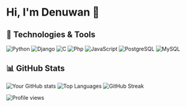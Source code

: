 # Hi, I'm Denuwan 👋

## 🔧 Technologies & Tools
![Python](https://img.shields.io/badge/Python-3776AB?style=for-the-badge&logo=python&logoColor=white)
![Django](https://img.shields.io/badge/Django-092E20?style=for-the-badge&logo=django&logoColor=white)
![C](https://img.shields.io/badge/C-316192?style=for-the-badge&logo=c&logoColor=white)
![Php](https://img.shields.io/badge/Php-316192?style=for-the-badge&logo=php&logoColor=white)
![JavaScript](https://img.shields.io/badge/JavaScript-F7DF1E?style=for-the-badge&logo=javascript&logoColor=black)
![PostgreSQL](https://img.shields.io/badge/PostgreSQL-316192?style=for-the-badge&logo=postgresql&logoColor=white)
![MySQL](https://img.shields.io/badge/MySQL-316192?style=for-the-badge&logo=mysql&logoColor=white)

## 📊 GitHub Stats
![Your GitHub stats](https://github-readme-stats.vercel.app/api?username=Denuwan392&show_icons=true&theme=radical)
![Top Languages](https://github-readme-stats.vercel.app/api/top-langs/?username=Denuwan392&layout=compact&theme=radical)
![GitHub Streak](https://github-readme-streak-stats.herokuapp.com/?user=Denuwan392&theme=highcontrast)


![Profile views](https://komarev.com/ghpvc/?username=Denuwan392&color=brightgreen)








<!--
**Denuwan392/Denuwan392** is a ✨ _special_ ✨ repository because its `README.md` (this file) appears on your GitHub profile.

Here are some ideas to get you started:

- 🔭 I’m currently working on ...
- 🌱 I’m currently learning ...
- 👯 I’m looking to collaborate on ...
- 🤔 I’m looking for help with ...
- 💬 Ask me about ...
- 📫 How to reach me: ...
- 😄 Pronouns: ...
- ⚡ Fun fact: ...
-->
